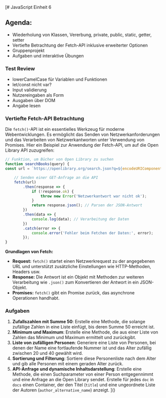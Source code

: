 [# JavaScript Einheit 6

## Agenda:
- Wiederholung von Klassen, Vererbung, private, public, static, getter, setter
- Vertiefte Betrachtung der Fetch-API inklusive erweiterter Optionen
- Gruppenprojekt
- Aufgaben und interaktive Übungen

### Test Review
- lowerCamelCase für Variablen und Funktionen
- let/const nicht var?
- Input validierung
- Nutzereingaben als Form
- Ausgaben über DOM
- Angabe lesen



### Vertiefte Fetch-API Betrachtung

Die `fetch()`-API ist ein essentielles Werkzeug für moderne Webentwicklungen. Es ermöglicht das Senden von Netzwerkanforderungen und das Verarbeiten von Netzwerkantworten unter Verwendung von Promises. Hier ein Beispiel zur Anwendung der Fetch-API, um auf die Open Library API zuzugreifen:

```javascript
// Funktion, um Bücher von Open Library zu suchen
function searchBooks(query) {
const url = `https://openlibrary.org/search.json?q=${encodeURIComponent(query)}`;

    // Senden einer GET-Anfrage an die API
    fetch(url)
        .then(response => {
            if (!response.ok) {
                throw new Error('Netzwerkantwort war nicht ok');
            }
            return response.json(); // Parsen der JSON-Antwort
        })
        .then(data => {
            console.log(data); // Verarbeitung der Daten
        })
        .catch(error => {
            console.error('Fehler beim Fetchen der Daten:', error);
        });
}
```

**Grundlagen von Fetch:**
- **Request:** `fetch()` startet einen Netzwerkrequest zu der angegebenen URL und unterstützt zusätzliche Einstellungen wie HTTP-Methoden, Headers usw.
- **Response:** Die Antwort ist ein Objekt mit Methoden zur weiteren Verarbeitung wie `.json()` zum Konvertieren der Antwort in ein JSON-Objekt.
- **Promises:** `fetch()` gibt ein Promise zurück, das asynchrone Operationen handhabt.

### Aufgaben
1. **Zufallszahlen mit Summe 50**: Erstelle eine Methode, die solange zufällige Zahlen in eine Liste einfügt, bis deren Summe 50 erreicht ist.
2. **Minimum und Maximum**: Erstelle eine Methode, die aus einer Liste von Zahlen das Minimum und Maximum ermittelt und zurückgibt.
3. **Liste von zufälligen Personen**: Generiere eine Liste von Personen, bei denen der Name eine fortlaufende Nummer ist und das Alter zufällig zwischen 20 und 40 gewählt wird.
4. **Sortierung und Filterung**: Sortiere diese Personenliste nach dem Alter und gib alle Personen mit einem geraden Alter zurück.
5. **API-Anfrage und dynamische Inhaltsdarstellung**: Erstelle eine Methode, die einen Suchparameter von einer Person entgegennimmt und eine Anfrage an die Open Library sendet. Erstelle für jedes `doc` in `docs` einen Container, der den Titel (`title`) und eine ungeordnete Liste der Autoren (`author_alternative_name`) anzeigt.
]()
